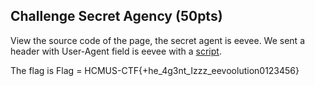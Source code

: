 ## Challenge Secret Agency (50pts)
View the source code of the page, the secret agent is eevee. We sent a header with User-Agent field is eevee with a [script](solve.py).

The flag is  Flag = HCMUS-CTF{+he_4g3nt_Izzz_eevoolution0123456}